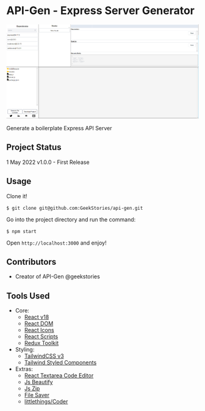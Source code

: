 # API-Gen - Express Server Generator

![Main Screen](./_readme/screenshot1.png)

Generate a boilerplate Express API Server

## Project Status
1 May 2022 v1.0.0 - First Release

## Usage

Clone it!

```
$ git clone git@github.com:GeekStories/api-gen.git
```

Go into the project directory and run the command:

```
$ npm start
```

Open `http://localhost:3000` and enjoy!


## Contributors

- Creator of API-Gen @geekstories

## Tools Used
  - Core:
    - [React v18](https://reactjs.org/)
    - [React DOM](https://reactjs.org/docs/react-dom.html)
    - [React Icons](https://react-icons.github.io/react-icons/)
    - [React Scripts](https://www.npmjs.com/package/react-scripts)
    - [Redux Toolkit](https://redux-toolkit.js.org/)
  - Styling:
    - [TailwindCSS v3](https://tailwindcss.com/)
    - [Tailwind Styled Components](https://www.npmjs.com/package/tailwind-styled-components)
  - Extras:
    - [React Textarea Code Editor](https://www.npmjs.com/package/@uiw/react-textarea-code-editor)
    - [Js Beautify](https://www.npmjs.com/package/js-beautify)
    - [Js Zip](https://www.npmjs.com/package/jszip)
    - [File Saver](https://www.npmjs.com/package/file-saver)
    - [littlethings/Coder](https://www.npmjs.com/package/@littlethings/coder)